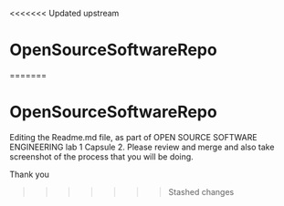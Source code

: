 <<<<<<< Updated upstream
# OpenSourceSoftwareRepo
=======
# OpenSourceSoftwareRepo





Editing the Readme.md file, as part of OPEN SOURCE SOFTWARE ENGINEERING lab 1 Capsule 2.
Please review and merge and also take screenshot of the process that you will be doing.

Thank you
>>>>>>> Stashed changes
